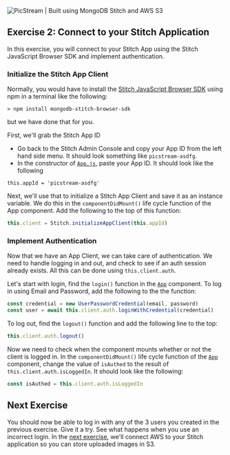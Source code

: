 ![PicStream | Built using MongoDB Stitch and AWS S3](../picstream_logo.png)

## Exercise 2: Connect to your Stitch Application

In this exercise, you will connect to your Stitch App using the Stitch JavaScript Browser SDK and implement authentication.

### Initialize the Stitch App Client

Normally, you would have to install the [Stitch JavaScript Browser SDK](https://docs.mongodb.com/stitch-sdks/js/4/index.html) using npm in a terminal like the following:

```
> npm install mongodb-stitch-browser-sdk
```

but we have done that for you.

First, we'll grab the Stitch App ID

- Go back to the Stitch Admin Console and copy your App ID from the left hand side menu. It should look something like `picstream-asdfg`.
- In the constructor of [`App.js`][1], paste your App ID. It should look like the following

```
this.appId = 'picstream-asdfg'
```

Next, we'll use that to initialize a Stitch App Client and save it as an instance variable. We do this in the `componentDidMount()` life cycle function of the App component. Add the following to the top of this function:

```javascript
this.client = Stitch.initializeAppClient(this.appId)
```

### Implement Authentication

Now that we have an App Client, we can take care of authentication. We need to handle logging in and out, and check to see if an auth session already exists. All this can be done using `this.client.auth`.

Let's start with login, find the `login()` function in the [`App`][1] component. To log in using Email and Password, add the following to the the function:

```javascript
const credential = new UserPasswordCredential(email, password)
const user = await this.client.auth.loginWithCredential(credential)
```

To log out, find the `logout()` function and add the following line to the top:

```javascript
this.client.auth.logout()
```

Now we need to check when the component mounts whether or not the client is logged in. In the `componentDidMount()` life cycle function of the [`App`][1] component, change the value of `isAuthed` to the result of `this.client.auth.isLoggedIn`. It should look like the following:

```javascript
const isAuthed = this.client.auth.isLoggedIn
```

## Next Exercise

You should now be able to log in with any of the 3 users you created in the previous exercise. Give it a try. See what happens when you use an incorrect login. In the [next exercise](./exercise_03.md), we'll connect AWS to your Stitch application so you can store uploaded images in S3.

[1]: ../../src/App.js
